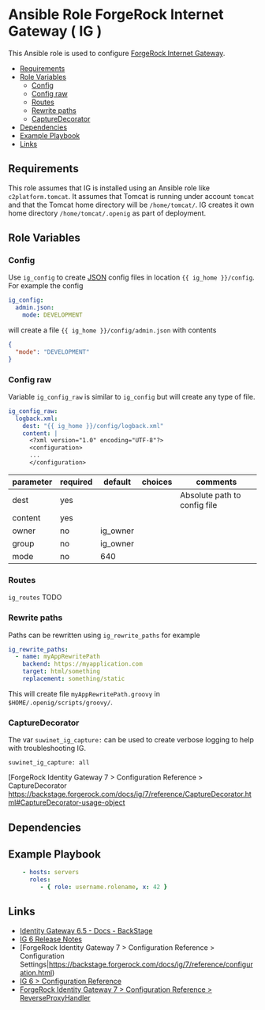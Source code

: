 # Ansible Role ForgeRock Internet Gateway ( IG )

This Ansible role is used to configure [ForgeRock Internet Gateway](https://www.forgerock.com/platform/identity-gateway).

<!-- MarkdownTOC levels="2,3" autolink="true" -->

- [Requirements](#requirements)
- [Role Variables](#role-variables)
  - [Config](#config)
  - [Config raw](#config-raw)
  - [Routes](#routes)
  - [Rewrite paths](#rewrite-paths)
  - [CaptureDecorator](#capturedecorator)
- [Dependencies](#dependencies)
- [Example Playbook](#example-playbook)
- [Links](#links)

<!-- /MarkdownTOC -->

## Requirements

<!-- Any pre-requisites that may not be covered by Ansible itself or the role should be mentioned here. For instance, if the role uses the EC2 module, it may be a good idea to mention in this section that the boto package is required. -->

This role assumes that IG is installed using an Ansible role like `c2platform.tomcat`. It assumes that Tomcat is running under account `tomcat` and that the Tomcat home directory will be `/home/tomcat/`. IG creates it own home directory `/home/tomcat/.openig` as part of deployment.

## Role Variables

<!--  A description of the settable variables for this role should go here, including any variables that are in defaults/main.yml, vars/main.yml, and any variables that can/should be set via parameters to the role. Any variables that are read from other roles and/or the global scope (ie. hostvars, group vars, etc.) should be mentioned here as well. -->

### Config

Use `ig_config` to create [JSON](https://nl.wikipedia.org/wiki/JSON) config files in location `{{ ig_home }}/config`. For example the config 

```yaml
ig_config:
  admin.json:
    mode: DEVELOPMENT
```
will create a file `{{ ig_home }}/config/admin.json` with contents

```json
{
  "mode": "DEVELOPMENT"
}
```

### Config raw

Variable `ig_config_raw` is similar to `ig_config` but will create any type of file. 

```yaml
ig_config_raw:
  logback.xml:
    dest: "{{ ig_home }}/config/logback.xml"
    content: |
      <?xml version="1.0" encoding="UTF-8"?>
      <configuration>
      ...
      </configuration>

```

|parameter|required|default |choices|comments                     |
|---------|--------|--------|-------|-----------------------------|
|dest     |yes     |        |       |Absolute path to config file |
|content  |yes     |        |       |                             |
|owner    |no      |ig_owner|       |                             |
|group    |no      |ig_owner|       |                             |
|mode     |no      |640     |       |                             |

### Routes

`ig_routes` TODO

### Rewrite paths

Paths can be rewritten using `ig_rewrite_paths` for example 

```yaml
ig_rewrite_paths:
  - name: myAppRewritePath
    backend: https://myapplication.com
    target: html/something
    replacement: something/static
```

This will create file `myAppRewritePath.groovy` in `$HOME/.openig/scripts/groovy/`.


### CaptureDecorator

The var `suwinet_ig_capture:` can be used to create verbose logging to help with troubleshooting IG.

    suwinet_ig_capture: all

[ForgeRock Identity Gateway 7 > Configuration Reference > CaptureDecorator
https://backstage.forgerock.com/docs/ig/7/reference/CaptureDecorator.html#CaptureDecorator-usage-object

## Dependencies

<!--   A list of other roles hosted on Galaxy should go here, plus any details in regards to parameters that may need to be set for other roles, or variables that are used from other roles. -->

## Example Playbook

<!--   Including an example of how to use your role (for instance, with variables passed in as parameters) is always nice for users too: -->

```yaml
    - hosts: servers
      roles:
         - { role: username.rolename, x: 42 }
```

## Links

* [Identity Gateway 6.5 - Docs - BackStage](https://backstage.forgerock.com/docs/ig/6.5https://backstage.forgerock.com/docs/ig/6.5 )
* [IG 6 Release Notes](https://backstage.forgerock.com/docs/ig/6/release-notes/)
* [ForgeRock Identity Gateway 7 > Configuration Reference > Configuration Settings|https://backstage.forgerock.com/docs/ig/7/reference/configuration.html)
* [IG 6 > Configuration Reference](https://backstage.forgerock.com/docs/ig/6/reference/index.html)
* [ForgeRock Identity Gateway 7 > Configuration Reference > ReverseProxyHandler](https://backstage.forgerock.com/docs/ig/7/reference/ReverseProxyHandler.html)
